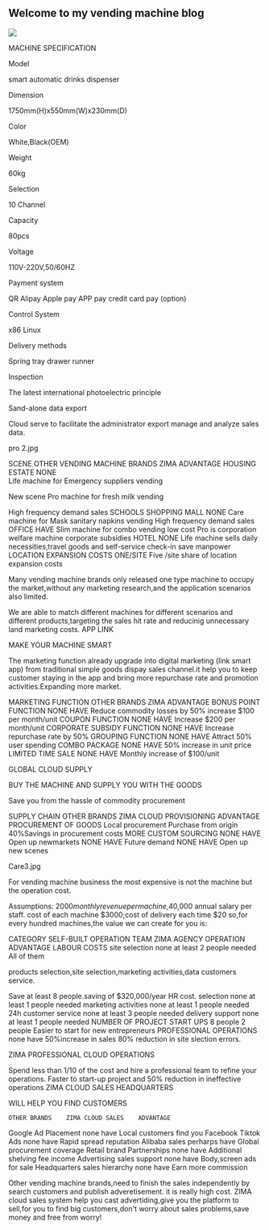 ## Welcome to my vending machine blog
![](images/photobank(1).jpg)

MACHINE SPECIFICATION

 

 Model

smart automatic drinks dispenser

 Dimension

1750mm(H)x550mm(W)x230mm(D)

 Color

White,Black(OEM)

 Weight

60kg

 Selection

10 Channel

 Capacity

80pcs

 Voltage

110V-220V,50/60HZ

 Payment system

QR Alipay Apple pay APP pay credit card pay (option)

 Control System

x86 Linux

 Delivery methods

Spring tray drawer runner

 Inspection

The latest international photoelectric principle

 Sand-alone data export

Cloud serve to facilitate the administrator export manage and analyze sales data.

pro 2.jpg

SCENE	OTHER VENDING MACHINE BRANDS	ZIMA	ADVANTAGE
HOUSING ESTATE	NONE	
Life machine for Emergency suppliers vending

New scene
Pro machine for fresh milk vending

High frequency demand sales
SCHOOLS SHOPPING MALL	NONE	Care machine for Mask sanitary napkins vending	High frequency demand sales
OFFICE	HAVE	Slim machine for combo vending	low cost
Pro is corporation welfare machine	corporate subsidies
HOTEL	NONE	Life machine sells daily necessities,travel goods and self-service check-in	save manpower
LOCATION EXPANSION COSTS	ONE/SITE	Five /site	share of location expansion costs
 

Many vending machine brands only released one type machine to occupy the market,without any marketing research,and the application scenarios also limited.
 

We are able to match different machines for different scenarios and different products,targeting the sales hit rate and reducinig unnecessary land marketing costs.
 APP LINK

MAKE YOUR MACHINE SMART

The marketing function already upgrade into digital marketing (link smart app) from traditional simple goods dispay sales channel.it help you to keep customer staying in the app and bring more repurchase rate and promotion activities.Expanding more market.

 MARKETING FUNCTION	 OTHER BRANDS	 ZIMA	 ADVANTAGE
BONUS POINT FUNCTION	 NONE	 HAVE	 Reduce commodity losses by 50% increase $100 per month/unit
 COUPON FUNCTION	 NONE	 HAVE	 Increase $200 per month/unit
 CORPORATE SUBSIDY FUNCTION	 NONE	 HAVE	 Increase repurchase rate by 50%
GROUPING FUNCTION	NONE	HAVE	Attract 50% user spending
COMBO PACKAGE	NONE	HAVE	50% increase in unit price
LIMITED TIME SALE	NONE	HAVE	Monthly increase of $100/unit
 

GLOBAL CLOUD SUPPLY

BUY THE MACHINE AND SUPPLY YOU WITH THE GOODS

Save you from the hassle of commodity procurement

 

 SUPPLY CHAIN	 OTHER BRANDS	 ZIMA CLOUD PROVISIONING	 ADVANTAGE
 PROCUREMENT OF GOODS	 Local procurement	 Purchase from origin	 40%Savings in procurement costs
 MORE CUSTOM SOURCING  	 NONE	 HAVE	 Open up newmarkets
 NONE	 HAVE	 Future demand
 NONE	 HAVE	 Open up new scenes
 

Care3.jpg

 For vending machine business the most expensive is not the machine but the operation cost.

Assumptions: $2000 monthly revenue per machine,$40,000 annual salary per staff. cost of each machine $3000;cost of delivery each time $20 so,for every hundred machines,the value we can create for you is:

CATEGORY	SELF-BUILT OPERATION TEAM	ZIMA AGENCY OPERATION	ADVANTAGE
LABOUR COSTS	site selection	none at least 2 people needed	
All of them

products selection,site selection,marketing activities,data customers service.

Save at least 8 people.saving of $320,000/year HR cost.
selection	none at least 1 people needed
marketing activities	none at least 1 people needed
24h customer service	none at least 3 people needed
delivery support	none at least 1 people needed
NUMBER OF PROJECT START UPS	8 people	2 people	Easier to start for new entrepreneurs
PROFESSIONAL OPERATIONS	none	have	50%increase in sales 80% reduction in site slection errors.
 

 ZIMA PROFESSIONAL CLOUD OPERATIONS

Spend less than 1/10 of the cost and hire a professional team to refine your operations.
Faster to start-up project and 50% reduction in ineffective operations
ZIMA CLOUD SALES HEADQUARTERS

WILL HELP YOU FIND CUSTOMERS

 	OTHER BRANDS	ZIMA CLOUD SALES	ADVANTAGE
Google Ad Placement	none	have	Local customers find you
Facebook Tiktok Ads	none	have	Rapid spread reputation
Alibaba sales	perharps	have	Global procurement coverage
Retail brand Partnerships	none	have	Additional shelving fee income
Advertising sales support	none	have	Body,screen ads for sale
Headquarters sales hierarchy	none	have	Earn more commission
 

Other vending machine brands,need to finish the sales independently by search customers and publish adveretisement. it is really high cost.
ZIMA cloud sales system help you cast advertiding,give you the platform to sell,for you to find big customers,don't worry about sales problems,save money and free from worry!

